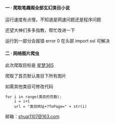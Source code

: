 #### 一 · 爬取笔趣阁全部玄幻类目小说

运行速度有点慢，不知道是网速问题还是程序问题

还望大神们多多指教，帮忙改进一下

运行到一部分会报错 error 0
在头部 import ssl 可解决



#### 二 · 网络图片爬虫

此次爬取目标是 [星梦365](http://www.xingmeng365.com)

爬取了首页默认类目下所有图片

如需其他类目可修改代码

```
for i in range(类目的页数):
	i = i+1
	url = "类目网址+?ToPage=" + str(i)
```





邮箱：shuai1107@163.com
